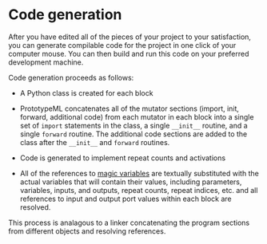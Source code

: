 # Code generation

After you have edited all of the pieces of your project to your satisfaction, you can generate compilable code
for the project in one click of your computer mouse.  You can then build and run this code on your preferred
development machine.

Code generation proceeds as follows:

* A Python class is created for each block

* PrototypeML concatenates all of the mutator sections (import, init, forward, additional code) from each
  mutator in each block into a single set of `import` statements in the class, a single `__init__` routine,
  and a single `forward` routine. The additional code sections are added to the class after the `__init__` and
  `forward` routines.

* Code is generated to implement repeat counts and activations

* All of the references to [magic variables](models.md#magic-variables) are textually substituted with the
  actual variables that will contain their values, including parameters, variables, inputs, and outputs,
  repeat counts, repeat indices, etc. and all references to input and output port values within each block are
  resolved.

This process is analagous to a linker concatenating the program sections from different objects and resolving
references.
